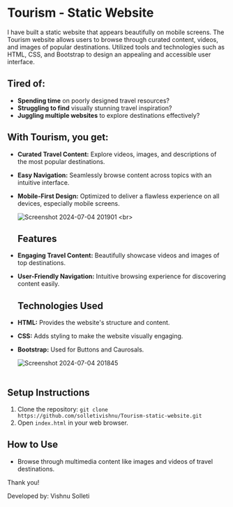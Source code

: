 # Tourism - Static Website

I have built a static website that appears beautifully on mobile screens. The Tourism website allows users to browse through curated content, videos, and images of popular destinations. Utilized tools and technologies such as HTML, CSS, and Bootstrap to design an appealing and accessible user interface.

## Tired of:

- **Spending time** on poorly designed travel resources?
- **Struggling to find** visually stunning travel inspiration?
- **Juggling multiple websites** to explore destinations effectively?

## With **Tourism**, you get:

- **Curated Travel Content:** Explore videos, images, and descriptions of the most popular destinations.
- **Easy Navigation:** Seamlessly browse content across topics with an intuitive interface.
- **Mobile-First Design:** Optimized to deliver a flawless experience on all devices, especially mobile screens.




  ![Screenshot 2024-07-04 201901]([https://github.com/grishma-gedela/Tech-News/assets/156117966/217d4d9d-eea6-4d8d-b269-910109c877e6](https://github.com/solletivishnu/Tourism-static-website/blob/main/Screenshot%20(131).png?raw=true)) <br>

  ## Features

- **Engaging Travel Content:** Beautifully showcase videos and images of top destinations.
- **User-Friendly Navigation:** Intuitive browsing experience for discovering content easily.


  ## Technologies Used

- **HTML:** Provides the website's structure and content.
- **CSS:** Adds styling to make the website visually engaging.
- **Bootstrap:** Used for Buttons and Caurosals.


  ![Screenshot 2024-07-04 201845](https://github.com/grishma-gedela/Tech-News/assets/156117966/de426a8d-2ec4-4c27-b851-4ec07d9f24a2) <br><br>

## Setup Instructions

1. Clone the repository: `git clone https://github.com/solletivishnu/Tourism-static-website.git`
2. Open `index.html` in your web browser.

## How to Use

- Browse through multimedia content like images and videos of travel destinations.

Thank you!

Developed by: Vishnu Solleti



